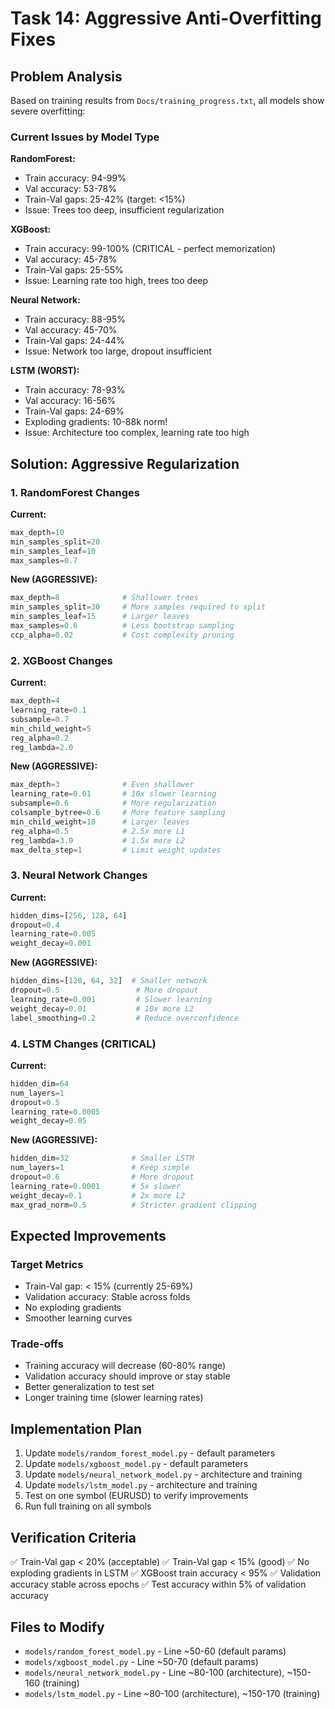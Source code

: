 # Task 14: Aggressive Anti-Overfitting Fixes

## Problem Analysis

Based on training results from `Docs/training_progress.txt`, all models show severe overfitting:

### Current Issues by Model Type

**RandomForest:**
- Train accuracy: 94-99%
- Val accuracy: 53-78%
- Train-Val gaps: 25-42% (target: <15%)
- Issue: Trees too deep, insufficient regularization

**XGBoost:**
- Train accuracy: 99-100% (CRITICAL - perfect memorization)
- Val accuracy: 45-78%
- Train-Val gaps: 25-55%
- Issue: Learning rate too high, trees too deep

**Neural Network:**
- Train accuracy: 88-95%
- Val accuracy: 45-70%
- Train-Val gaps: 24-44%
- Issue: Network too large, dropout insufficient

**LSTM (WORST):**
- Train accuracy: 78-93%
- Val accuracy: 16-56%
- Train-Val gaps: 24-69%
- Exploding gradients: 10-88k norm!
- Issue: Architecture too complex, learning rate too high

## Solution: Aggressive Regularization

### 1. RandomForest Changes

**Current:**
```python
max_depth=10
min_samples_split=20
min_samples_leaf=10
max_samples=0.7
```

**New (AGGRESSIVE):**
```python
max_depth=8              # Shallower trees
min_samples_split=30     # More samples required to split
min_samples_leaf=15      # Larger leaves
max_samples=0.6          # Less bootstrap sampling
ccp_alpha=0.02           # Cost complexity pruning
```

### 2. XGBoost Changes

**Current:**
```python
max_depth=4
learning_rate=0.1
subsample=0.7
min_child_weight=5
reg_alpha=0.2
reg_lambda=2.0
```

**New (AGGRESSIVE):**
```python
max_depth=3              # Even shallower
learning_rate=0.01       # 10x slower learning
subsample=0.6            # More regularization
colsample_bytree=0.6     # More feature sampling
min_child_weight=10      # Larger leaves
reg_alpha=0.5            # 2.5x more L1
reg_lambda=3.0           # 1.5x more L2
max_delta_step=1         # Limit weight updates
```

### 3. Neural Network Changes

**Current:**
```python
hidden_dims=[256, 128, 64]
dropout=0.4
learning_rate=0.005
weight_decay=0.001
```

**New (AGGRESSIVE):**
```python
hidden_dims=[128, 64, 32]  # Smaller network
dropout=0.5                 # More dropout
learning_rate=0.001         # Slower learning
weight_decay=0.01           # 10x more L2
label_smoothing=0.2         # Reduce overconfidence
```

### 4. LSTM Changes (CRITICAL)

**Current:**
```python
hidden_dim=64
num_layers=1
dropout=0.5
learning_rate=0.0005
weight_decay=0.05
```

**New (AGGRESSIVE):**
```python
hidden_dim=32              # Smaller LSTM
num_layers=1               # Keep simple
dropout=0.6                # More dropout
learning_rate=0.0001       # 5x slower
weight_decay=0.1           # 2x more L2
max_grad_norm=0.5          # Stricter gradient clipping
```

## Expected Improvements

### Target Metrics
- Train-Val gap: < 15% (currently 25-69%)
- Validation accuracy: Stable across folds
- No exploding gradients
- Smoother learning curves

### Trade-offs
- Training accuracy will decrease (60-80% range)
- Validation accuracy should improve or stay stable
- Better generalization to test set
- Longer training time (slower learning rates)

## Implementation Plan

1. Update `models/random_forest_model.py` - default parameters
2. Update `models/xgboost_model.py` - default parameters
3. Update `models/neural_network_model.py` - architecture and training
4. Update `models/lstm_model.py` - architecture and training
5. Test on one symbol (EURUSD) to verify improvements
6. Run full training on all symbols

## Verification Criteria

✅ Train-Val gap < 20% (acceptable)
✅ Train-Val gap < 15% (good)
✅ No exploding gradients in LSTM
✅ XGBoost train accuracy < 95%
✅ Validation accuracy stable across epochs
✅ Test accuracy within 5% of validation accuracy

## Files to Modify

- `models/random_forest_model.py` - Line ~50-60 (default params)
- `models/xgboost_model.py` - Line ~50-70 (default params)
- `models/neural_network_model.py` - Line ~80-100 (architecture), ~150-160 (training)
- `models/lstm_model.py` - Line ~80-100 (architecture), ~150-170 (training)
